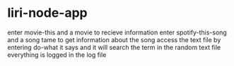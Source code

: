# liri-node-app
enter movie-this and a movie to recieve information
enter spotify-this-song and a song tame to get information about the song
access the text file by entering do-what it says and it will search the term in the random text file
everything is logged in the log file